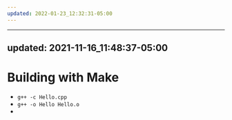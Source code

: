 ```yaml
---
updated: 2022-01-23_12:32:31-05:00
---
```

---
updated: 2021-11-16_11:48:37-05:00
---
# Building with Make
- ```g++ -c Hello.cpp```
- ```g++ -o Hello Hello.o```
- 